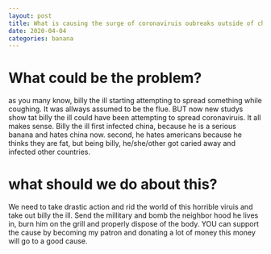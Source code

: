 ```yaml
---
layout: post
title: What is causing the surge of coronaviruis oubreaks outside of china
date: 2020-04-04
categories: banana
---
```


# What could be the problem?

as you many know, billy the ill starting attempting to spread something while coughing. It was allways assumed to be the flue.
BUT now new studys show tat billy the ill could have been attempting to spread coronaviruis. It all makes sense. Billy the ill 
first infected china, because he is a serious banana and hates china now. second, he hates americans because he thinks they are fat, but being
billy, he/she/other got caried away and infected other countries.

# what should we do about this?

We need to take drastic action and rid the world of this horrible viruis and take out billy the ill. Send the millitary and bomb the neighbor
hood he lives in, burn him on the grill and properly dispose of the body. YOU can support the cause by becoming my patron and donating a lot of money
this money will go to a good cause.

